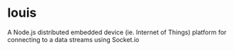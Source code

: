 louis
=====

A Node.js distributed embedded device (ie. Internet of Things) platform for connecting to a data streams using Socket.io
